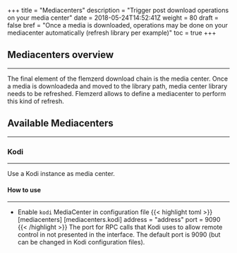 +++
title = "Mediacenters"
description = "Trigger post download operations on your media center"
date = 2018-05-24T14:52:41Z
weight = 80
draft = false
bref = "Once a media is downloaded, operations may be done on your mediacenter automatically (refresh library per example)"
toc = true
+++

## Mediacenters overview
---

The final element of the flemzerd download chain is the media center. Once a media is downloadeda and moved to the library path, media center library needs to be refreshed. Flemzerd allows to define a mediacenter to perform this kind of refresh.

## Available Mediacenters
---

### Kodi
---
 Use a Kodi instance as media center.

#### How to use
---
* Enable `kodi` MediaCenter in configuration file
{{< highlight toml >}}
[mediacenters]
    [mediacenters.kodi]
        address = "address"
        port = 9090
{{< /highlight >}}
The port for RPC calls that Kodi uses to allow remote control in not presented in the interface. The default port is 9090 (but can be changed in Kodi configuration files).
